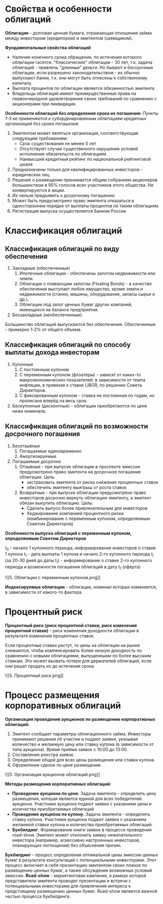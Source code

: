 # Свойства и особенности облигаций

**Облигация** - долговая ценная бумага, отражающая отношения займа между инвестором (кредитором) и эмитентом (заемщиком).

**Фундаментальные свойства облигаций**
- Наличие конечного срока обращения, по истечении которого облигации гасятся. "Классические" облигации - 30 лет, т.к. задача облигаций - привлечь "длинные" деньги. Но бывают и бессрочные облигации, если разрешено законодательством - их обычно выпускают банки, т.к. они могут быть отнесены к собственному капиталу.
- Выплата процентов по облигации является обязанностью эмитента
- Владельцы облигаций имеют преимущественные права на первоочередное удовлетворение своих требований по сравнению с акционерами при ликвидации.

**Особенности облигаций без определения срока их погашения:**
*Пункты 1-3 не применяются к субординированным облигациям кредитных организаций без срока погашения*.
1. Эмитентом может являться организация, соответствующая следующим требованиям:
	- Срок существования не менее 5 лет
	- Отсутствуют случае существенного нарушения условий исполнения обязательств по облигациям
	- Наивысший кредитный рейтинг по национальной рейтинговой шкале
2. Предназначены только для квалифицированных инвесторов - юридических лиц
3. Решение о размещении принимается общим собранием акционеров большинством в 95% голосов всех участников этого общества. Не конвертируются в акции.
4. Их нельзя предъявить к досрочному погашению
5. Может быть предусмотрено право эмитента отказаться в одностороннем порядке от выплаты процентов по таким облигациям
6. Регистрация выпуска осуществляется Банком России

# Классификация облигаций

## Классификация облигаций по виду обеспечения
1. Закладные (обеспеченные)
	1. Ипотечные облигации - обеспечены залогом недвижимости или земли.
	2. Облигации с плавающим залогом (Floating Bonds) - в качестве обеспечения выступает любое имущество, кроме земли и недвижимости (станки, машины, оборудование, запасы сырья и др.).
	3. Облигации под залог ценных бумаг других компаний, имеющихся на балансе предприятия.
2. Беззакладные (необеспеченные).

Большинство облигаций выпускаются без обеспечения. Обеспеченные - примерно 1-2% от общего объема.
## Классификация облигаций по способу выплаты дохода инвесторам

1. Купонные
	1. С постоянным купоном
	2. С переменным купоном (флоатеры) - зависят от каких-то макроэкономических показателей: в зависимости от темпа инфляции, в привязке к ставке LIBOR, по решению Совета Директоров.
	3. С фиксированным купоном - ставка не постоянная по годам, но прописана вперёд на весь срок.
2. Бескупонные (дисконтные) - облигации приобретаются по цене ниже номинала.

## Классификация облигаций по возможности досрочного погашения

1. Безотзывные
	1. Погашаемые единовременно
	2. Амортизируемые
2. Погашаемые досрочно
	1. Отзывные - при выпуске облигации в проспекте эмиссии предусмотрено право эмитента на досрочное погашение облигации. Цель
		- застраховать эмитента от риска снижения процентных ставок
		- обеспечить эмитенту выигрыш от роста ставок
	2. Возвратные - при выпуске облигации предусмотрено право инвесторов досрочно  вернуть облигацию эмитенту, а эмитент обязан выкупить облигацию. Цель:
		- Сделать выпуск более привлекательным для инвесторов
		- Хеджирование компанией процентного риска (комбинирование с переменным купоном, определяемым Советом Директоров)

**Особенности выпуска облигаций с переменным купоном, определяемым Советом Директоров**

$t_0$ - начало 1 купонного периода, информирование инвесторов о ставке 1 купона
$t_1$ - дата выплаты 1 купона и начало 2-го купонного периода
$t_i$ (за 20-30 дней до даты $t_1$) - информирование о ставке 2-го купонного периода и возможности погашения облигаций в дату $t_1$ (оферта)

![[5. Облигации с переменным купоном.png]]

**Индексируемые облигации** - облигации, номинал которых изменяется, в зависимости от какого-то фактора.
# Процентный риск

**Процентный риск (риск процентной ставки, риск изменения процентной ставки)** - риск изменения доходности облигации в результате изменения процентных ставок.

Если процентные ставки растут, то цены на облигации на рынке снижаются, чтобы компенсировать более низкую доходность по сравнению с новыми облигациями, выпущенными по более высоким ставкам. Это может вызвать потери для держателей облигаций, если они решат продать их до истечения срока.

![[5. Процентный риск.png]]

# Процесс размещения корпоративных облигаций

**Организация проведения аукционов по размещению корпоративных облигаций:**
1. Эмитент сообщает параметры облигационного займа. Инвесторы принимают решения об участии и подают заявки, указывая количество и желаемую цену или ставку купона (в зависимости от типа аукциона). Время приёма заявок с 10:00 до 13:00.
2. Составление реестра заявок.
3. Определение общей для всех цены размещения или ставки купона.
4. Оформление сделок по цене размещения.

![[5. Организация аукционов облигаций.png]]

**Методы размещения корпоративных облигаций:**
- **Проведение аукциона по цене**. Задача эмитента - определить цену размещения, которая является единой для всех победителей аукциона. Участники аукциона подают заявки с указанием цены и количества приобретаемых облигаций
- **Проведение аукциона по купону**. Задача эмитента - определить ставку купона. Участники аукциона подают заявки с указанием желаемой ставки купона и количества приобретаемых облигаций.
- **Букбилдинг**. Формирование книги заявок в процессе проведения road-show. Эмитент может отклонить заявку нежелательного инвестора (например, агрессивно настроенных инвесторов, планирующих поглощения) без объяснения причин.

**Букбилдинг** - процесс определения оптимальной цены эмиссии ценных бумаг в результате консультаций с потенциальными инвесторами. Этот процесс включает в себя презентацию эмитентом своих планов по размещению ценных бумаг, а также обсуждение возможных условий эмиссии. 
**Road-show** - маркетинговая кампания, в рамках которой представители эмитента проводят презентации и встречи с потенциальными инвесторами для привлечения интереса к предстоящему размещению ценных бумаг. Road-show является важной частью процесса букбилдинга.